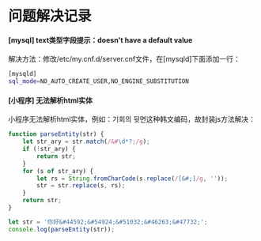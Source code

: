 # 问题解决记录



#### [mysql] text类型字段提示：doesn't have a default value

解决方法：修改/etc/my.cnf.d/server.cnf文件，在[mysqld]下面添加一行：

```bash
[mysqld]
sql_mode=NO_AUTO_CREATE_USER,NO_ENGINE_SUBSTITUTION
```



#### [小程序] 无法解析html实体

小程序无法解析html实体，例如：&#44592;&#54924;&#51032; &#46263;&#47732;这种韩文编码，故封装js方法解决：

```javascript
function parseEntity(str) {
    let str_ary = str.match(/&#\d*?;/g);
    if (!str_ary) {
        return str;
    }
    for (s of str_ary) {
        let rs = String.fromCharCode(s.replace(/[&#;]/g, ''));
        str = str.replace(s, rs);
    }
    return str;
}

let str = '你好&#44592;&#54924;&#51032;&#46263;&#47732;';
console.log(parseEntity(str));
```

